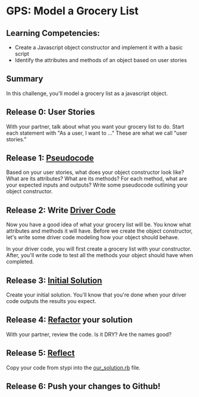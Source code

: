 # GPS: Model a Grocery List

## Learning Competencies:
- Create a Javascript object constructor and implement it with a basic script
- Identify the attributes and methods of an object based on user stories

## Summary
In this challenge, you'll model a grocery list as a javascript object. 

## Release 0: User Stories
With your partner, talk about what you want your grocery list to do. Start each statement with "As a user, I want to ..." These are what we call "user stories."

## Release 1: [Pseudocode](https://github.com/dev-academy-phase0/phase-0-handbook/blob/master/coding-references/pseudocode.md)
Based on your user stories, what does your object constructor look like? What are its attributes? What are its methods? For each method, what are your expected inputs and outputs? Write some pseudocode outlining your object constructor.

## Release 2: Write [Driver Code](https://github.com/dev-academy-phase0/phase-0-handbook/blob/master/coding-references/driver-code.md)
Now you have a good idea of what your grocery list will be. You know what attributes and methods it will have. Before we create the object constructor, let's write some driver code modeling how your object should behave.

In your driver code, you will first create a grocery list with your constructor. After, you'll write code to test all the methods your object should have when completed.

## Release 3: [Initial Solution](https://github.com/dev-academy-phase0/phase-0-handbook/blob/master/coding-references/initial-solution.md)
Create your initial solution. You'll know that you're done when your driver code outputs the results you expect. 

## Release 4: [Refactor](https://github.com/dev-academy-phase0/phase-0-handbook/blob/master/coding-references/refactoring.md) your solution
With your partner, review the code. Is it DRY? Are the names good?

## Release 5: [Reflect](https://github.com/dev-academy-phase0/phase-0-handbook/blob/master/coding-references/reflection-guidelines.md)
Copy your code from stypi into the [our_solution.rb](our_solution.rb) file. 

## Release 6: Push your changes to Github!
